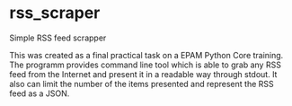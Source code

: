 # rss_scraper
Simple RSS feed scrapper

This was created as a final practical task on a EPAM Python Core training. 
The programm provides command line tool which is able to grab any RSS feed from the Internet and present it in a readable way through stdout. 
It also can limit the number of the items presented and represent the RSS feed as a JSON. 
